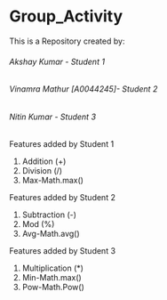 # Group_Activity
This is a Repository created by:
###### Akshay Kumar - Student 1
###### Vinamra Mathur [A0044245]- Student 2
###### Nitin Kumar - Student 3

Features added by Student 1
1) Addition (+)
2) Division (/)
3) Max-Math.max()

Features added by Student 2
1) Subtraction (-)
2) Mod (%)
3) Avg-Math.avg()

Features added by Student 3
1) Multiplication (*)
2) Min-Math.max()
3) Pow-Math.Pow()

